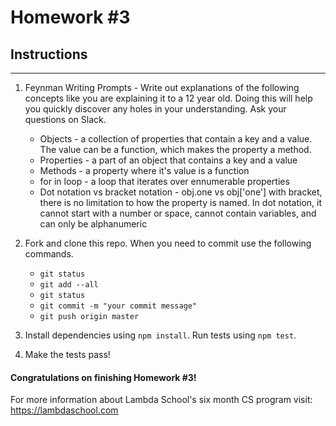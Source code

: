 # Homework #3

## Instructions
---
1. Feynman Writing Prompts - Write out explanations of the following concepts like you are explaining it to a 12 year old.  Doing this will help you quickly discover any holes in your understanding.  Ask your questions on Slack.
		
	* Objects - a collection of properties that contain a key and a value. The value can be a function, which makes the property a method.
	* Properties - a part of an object that contains a key and a value
	* Methods - a property where it's value is a function
	* for in loop - a loop that iterates over ennumerable properties
	* Dot notation vs bracket notation - obj.one vs obj['one'] with bracket, there is no limitation to how the property is named. In dot notation, it cannot start with a number or space, cannot contain variables, and can only be alphanumeric


2. Fork and clone this repo.  When you need to commit use the following commands.
		
	* `git status`
	* `git add --all`
	* `git status`
	* `git commit -m "your commit message"`
	* `git push origin master`

3. Install dependencies using `npm install`.  Run tests using `npm test`.

4. Make the tests pass!


#### Congratulations on finishing Homework #3!

For more information about Lambda School's six month CS program visit: https://lambdaschool.com

